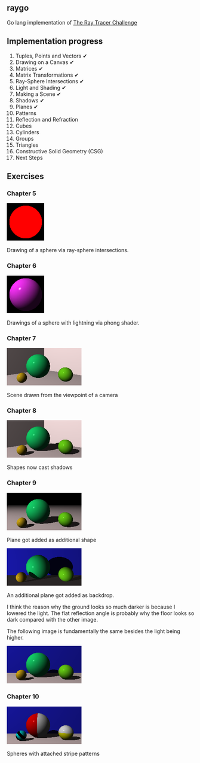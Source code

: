 ## raygo

Go lang implementation of [The Ray Tracer Challenge](http://raytracerchallenge.com/)

## Implementation progress

1. Tuples, Points and Vectors ✔
2. Drawing on a Canvas ✔
3. Matrices ✔
4. Matrix Transformations ✔
5. Ray-Sphere Intersections ✔
6. Light and Shading ✔
7. Making a Scene ✔
8. Shadows ✔
9. Planes ✔
10. Patterns
11. Reflection and Refraction
12. Cubes
13. Cylinders
14. Groups
15. Triangles
16. Constructive Solid Geometry (CSG)
17. Next Steps

## Exercises

### Chapter 5
![Exercise 5](examples/chapter5.png)

Drawing of a sphere via ray-sphere intersections.

### Chapter 6
![Exercise 6](examples/chapter6.png)

Drawings of a sphere with lightning via phong shader.

### Chapter 7
![Exercise 7](examples/chapter7.png)

Scene drawn from the viewpoint of a camera

### Chapter 8
![Exercise 8](examples/chapter8.png)

Shapes now cast shadows

### Chapter 9
![Exercise 9](examples/chapter9.png)

Plane got added as additional shape

![Exercise 9 with backdrop](examples/chapter9_backdrop.png)

An additional plane got added as backdrop.

I think the reason why the ground looks so much darker is because I lowered the light. The flat reflection angle is probably why
the floor looks so dark compared with the other image.

The following image is fundamentally the same besides the light being higher.

![Exercise 9 with backdrop and higher light](examples/chapter9_backdrop_higherlight.png)

### Chapter 10
![Exercise 10](examples/chapter10_stripes.png)

Spheres with attached stripe patterns